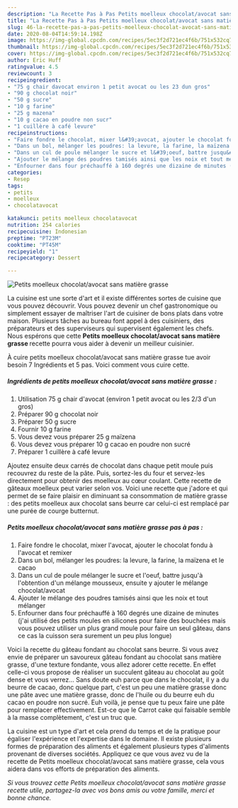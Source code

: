 ```yaml
---
description: "La Recette Pas à Pas Petits moelleux chocolat/avocat sans matière grasse"
title: "La Recette Pas à Pas Petits moelleux chocolat/avocat sans matière grasse"
slug: 46-la-recette-pas-a-pas-petits-moelleux-chocolat-avocat-sans-matiere-grasse
date: 2020-08-04T14:59:14.198Z
image: https://img-global.cpcdn.com/recipes/5ec3f2d721ec4f6b/751x532cq70/petits-moelleux-chocolatavocat-sans-matiere-grasse-photo-principale-de-la-recette.jpg
thumbnail: https://img-global.cpcdn.com/recipes/5ec3f2d721ec4f6b/751x532cq70/petits-moelleux-chocolatavocat-sans-matiere-grasse-photo-principale-de-la-recette.jpg
cover: https://img-global.cpcdn.com/recipes/5ec3f2d721ec4f6b/751x532cq70/petits-moelleux-chocolatavocat-sans-matiere-grasse-photo-principale-de-la-recette.jpg
author: Eric Huff
ratingvalue: 4.5
reviewcount: 3
recipeingredient:
- "75 g chair davocat environ 1 petit avocat ou les 23 dun gros"
- "90 g chocolat noir"
- "50 g sucre"
- "10 g farine"
- "25 g mazena"
- "10 g cacao en poudre non sucr"
- "1 cuillère à café levure"
recipeinstructions:
- "Faire fondre le chocolat, mixer l&#39;avocat, ajouter le chocolat fondu à l&#39;avocat et remixer"
- "Dans un bol, mélanger les poudres: la levure, la farine, la maïzena et le cacao"
- "Dans un cul de poule mélanger le sucre et l&#39;oeuf, battre jusqu&#39;à l&#39;obtention d&#39;un mélange mousseux, ensuite y ajouter le mélange chocolat/avocat"
- "Ajouter le mélange des poudres tamisés ainsi que les noix et tout mélanger"
- "Enfourner dans four préchauffé à 160 degrés une dizaine de minutes (j&#39;ai utilisé des petits moules en silicones pour faire des bouchées mais vous pouvez utiliser un plus grand moule pour faire un seul gâteau, dans ce cas la cuisson sera surement un peu plus longue)"
categories:
- Resep
tags:
- petits
- moelleux
- chocolatavocat

katakunci: petits moelleux chocolatavocat 
nutrition: 254 calories
recipecuisine: Indonesian
preptime: "PT23M"
cooktime: "PT45M"
recipeyield: "1"
recipecategory: Dessert

---
```



![Petits moelleux chocolat/avocat sans matière grasse](https://img-global.cpcdn.com/recipes/5ec3f2d721ec4f6b/751x532cq70/petits-moelleux-chocolatavocat-sans-matiere-grasse-photo-principale-de-la-recette.jpg)

La cuisine est une sorte d'art et il existe différentes sortes de cuisine que vous pouvez découvrir. Vous pouvez devenir un chef gastronomique ou simplement essayer de maîtriser l'art de cuisiner de bons plats dans votre maison. Plusieurs tâches au bureau font appel à des cuisiniers, des préparateurs et des superviseurs qui supervisent également les chefs. Nous espérons que cette <strong> Petits moelleux chocolat/avocat sans matière grasse </strong> recette pourra vous aider à devenir un meilleur cuisinier.

<!--inarticleads1-->

À cuire petits moelleux chocolat/avocat sans matière grasse tue avoir besoin 7 Ingrédients et 5 pas. Voici comment vous cuire cette.

##### Ingrédients de petits moelleux chocolat/avocat sans matière grasse :

1. Utilisation 75 g chair d&#39;avocat (environ 1 petit avocat ou les 2/3 d&#39;un gros)
1. Préparer 90 g chocolat noir
1. Préparer 50 g sucre
1. Fournir 10 g farine
1. Vous devez vous préparer 25 g maïzena
1. Vous devez vous préparer 10 g cacao en poudre non sucré
1. Préparer 1 cuillère à café levure


Ajoutez ensuite deux carrés de chocolat dans chaque petit moule puis recouvrez du reste de la pâte. Puis, sortez-les du four et servez-les directement pour obtenir des moelleux au cœur coulant. Cette recette de gâteaux moelleux peut varier selon vos. Voici une recette que j&#39;adore et qui permet de se faire plaisir en diminuant sa consommation de matière grasse : des petits moelleux aux chocolat sans beurre car celui-ci est remplacé par une purée de courge butternut. 

<!--inarticleads2-->

##### Petits moelleux chocolat/avocat sans matière grasse pas à pas :

1. Faire fondre le chocolat, mixer l&#39;avocat, ajouter le chocolat fondu à l&#39;avocat et remixer
1. Dans un bol, mélanger les poudres: la levure, la farine, la maïzena et le cacao
1. Dans un cul de poule mélanger le sucre et l&#39;oeuf, battre jusqu&#39;à l&#39;obtention d&#39;un mélange mousseux, ensuite y ajouter le mélange chocolat/avocat
1. Ajouter le mélange des poudres tamisés ainsi que les noix et tout mélanger
1. Enfourner dans four préchauffé à 160 degrés une dizaine de minutes (j&#39;ai utilisé des petits moules en silicones pour faire des bouchées mais vous pouvez utiliser un plus grand moule pour faire un seul gâteau, dans ce cas la cuisson sera surement un peu plus longue)


Voici la recette du gâteau fondant au chocolat sans beurre. Si vous avez envie de préparer un savoureux gâteau fondant au chocolat sans matière grasse, d&#39;une texture fondante, vous allez adorer cette recette. En effet celle-ci vous propose de réaliser un succulent gâteau au chocolat au goût dense et vous verrez… Sans doute euh parce que dans le chocolat, il y a du beurre de cacao, donc quelque part, c&#39;est un peu une matière grasse donc une pâte avec une matière grasse, donc de l&#39;huile ou du beurre euh du cacao en poudre non sucré. Euh voilà, je pense que tu peux faire une pâte pour remplacer effectivement. Est-ce que le Carrot cake qui faisable semble à la masse complètement, c&#39;est un truc que. 

<!--inarticleads1-->

<p>
La cuisine est un type d'art et cela prend du temps et de la pratique pour égaliser l'expérience et l'expertise dans le domaine. Il existe plusieurs formes de préparation des aliments et également plusieurs types d'aliments provenant de diverses sociétés. Appliquez ce que vous avez vu de la recette de Petits moelleux chocolat/avocat sans matière grasse, cela vous aidera dans vos efforts de préparation des aliments.
</p>

<p>
<i>Si vous trouvez cette Petits moelleux chocolat/avocat sans matière grasse recette utile, partagez-la avec vos bons amis ou votre famille, merci et bonne chance.</i>
</p>

